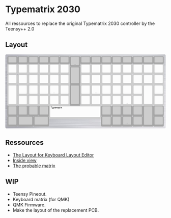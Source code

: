 # Typematrix 2030

All ressources to replace the original Typematrix 2030 controller by the Teensy++ 2.0

## Layout

![Layout](keyboard-layout.png)

## Ressources

- [The Layout for Keyboard Layout Editor](keyboard-layout.json)
- [Inside view](./inside/)
- [The probable matrix](./firmware/matrix.md)

## WIP

- Teensy Pineout.
- Keyboard matrix (for QMK)
- QMK Firmware.
- Make the layout of the replacement PCB.
